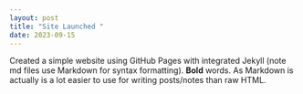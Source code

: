 ```yaml
---
layout: post
title: "Site Launched "
date: 2023-09-15
---
```

Created a simple website using GitHub Pages with integrated Jekyll (note md files use Markdown for syntax
formatting). **Bold** words. As Markdown is actually is a lot easier to use for writing posts/notes than raw HTML.
